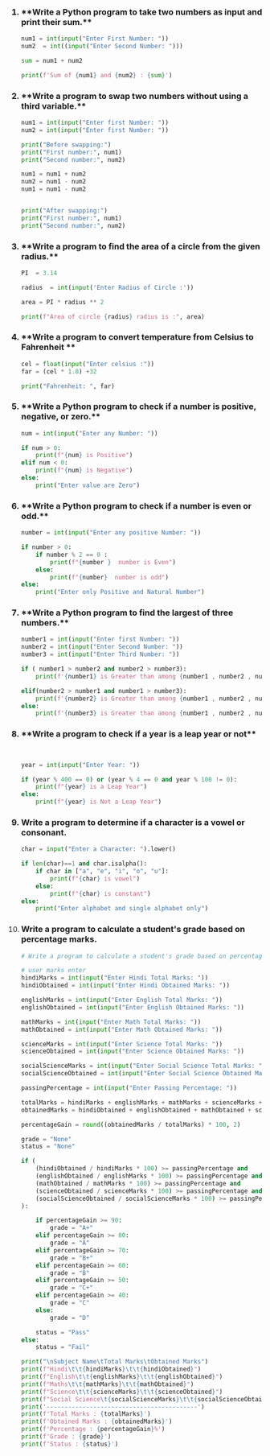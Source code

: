 <ol>

<h3><li>**Write a Python program to take two numbers as input and print their sum.**</li></h3>

```python
num1 = int(input("Enter First Number: "))
num2  = int((input("Enter Second Number: ")))

sum = num1 + num2

print(f'Sum of {num1} and {num2} : {sum}')

```

<h3><li>**Write a program to swap two numbers without using a third variable.**</li></h3>

```python
num1 = int(input("Enter first Number: "))
num2 = int(input("Enter first Number: "))

print("Before swapping:")
print("First number:", num1)
print("Second number:", num2)

num1 = num1 + num2
num2 = num1 - num2
num1 = num1 - num2


print("After swapping:")
print("First number:", num1)
print("Second number:", num2)
```

<h3><li>**Write a program to find the area of a circle from the given radius.**</li></h3>

```python
PI  = 3.14

radius  = int(input('Enter Radius of Circle :'))

area = PI * radius ** 2

print(f"Area of circle {radius} radius is :", area)
```

<h3><li>**Write a program to convert temperature from Celsius to Fahrenheit **</li></h3>

```python
cel = float(input("Enter celsius :"))
far = (cel * 1.8) +32

print("Fahrenheit: ", far)
```

<h3><li>**Write a Python program to check if a number is positive, negative, or zero.**</li></h3>

```python
num = int(input("Enter any Number: "))

if num > 0:
    print(f"{num} is Positive")
elif num < 0:
    print(f"{num} is Negative")
else:
    print("Enter value are Zero")

```

<h3><li>**Write a Python program to check if a number is even or odd.**</li></h3>

```python
number = int(input("Enter any positive Number: "))

if number > 0:
    if number % 2 == 0 :
        print(f"{number }  number is Even")
    else:
        print(f"{number}  number is odd")
else:
    print("Enter only Positive and Natural Number")
```

<h3><li>**Write a Python program to find the largest of three numbers.**</li></h3>

```python
number1 = int(input("Enter first Number: "))
number2 = int(input("Enter Second Number: "))
number3 = int(input("Enter Third Number: "))

if ( number1 > number2 and number2 > number3):
    print(f'{number1} is Greater than among {number1 , number2 , number3}')

elif(number2 > number1 and number1 > number3):
    print(f'{number2} is Greater than among {number1 , number2 , number3}')
else:
    print(f'{number3} is Greater than among {number1 , number2 , number3}')
```

<h3><li>**Write a program to check if a year is a leap year or not**</li></h3>

```python


year = int(input("Enter Year: "))

if (year % 400 == 0) or (year % 4 == 0 and year % 100 != 0):
    print(f"{year} is a Leap Year")
else:
    print(f"{year} is Not a Leap Year")

```

<h3><li>Write a program to determine if a character is a vowel or consonant.</li></h3>

```python
char = input("Enter a Character: ").lower()

if len(char)==1 and char.isalpha():
    if char in ["a", "e", "i", "o", "u"]:
        print(f"{char} is vowel")
    else:
        print(f"{char} is constant")
else:
    print("Enter alphabet and single alphabet only")
```

<li><h3>Write a program to calculate a student's grade based on percentage marks.
</h3></li>

```python
# Write a program to calculate a student's grade based on percentage marks.

# user marks enter
hindiMarks = int(input("Enter Hindi Total Marks: "))
hindiObtained = int(input("Enter Hindi Obtained Marks: "))

englishMarks = int(input("Enter English Total Marks: "))
englishObtained = int(input("Enter English Obtained Marks: "))

mathMarks = int(input("Enter Math Total Marks: "))
mathObtained = int(input("Enter Math Obtained Marks: "))

scienceMarks = int(input("Enter Science Total Marks: "))
scienceObtained = int(input("Enter Science Obtained Marks: "))

socialScienceMarks = int(input("Enter Social Science Total Marks: "))
socialScienceObtained = int(input("Enter Social Science Obtained Marks: "))

passingPercentage = int(input("Enter Passing Percentage: "))

totalMarks = hindiMarks + englishMarks + mathMarks + scienceMarks + socialScienceMarks
obtainedMarks = hindiObtained + englishObtained + mathObtained + scienceObtained + socialScienceObtained

percentageGain = round((obtainedMarks / totalMarks) * 100, 2)

grade = "None"
status = "None"

if (
    (hindiObtained / hindiMarks * 100) >= passingPercentage and
    (englishObtained / englishMarks * 100) >= passingPercentage and
    (mathObtained / mathMarks * 100) >= passingPercentage and
    (scienceObtained / scienceMarks * 100) >= passingPercentage and
    (socialScienceObtained / socialScienceMarks * 100) >= passingPercentage
):

    if percentageGain >= 90:
        grade = "A+"
    elif percentageGain >= 80:
        grade = "A"
    elif percentageGain >= 70:
        grade = "B+"
    elif percentageGain >= 60:
        grade = "B"
    elif percentageGain >= 50:
        grade = "C+"
    elif percentageGain >= 40:
        grade = "C"
    else:
        grade = "D"

    status = "Pass"
else:
    status = "Fail"

print("\nSubject Name\tTotal Marks\tObtained Marks")
print(f"Hindi\t\t{hindiMarks}\t\t{hindiObtained}")
print(f"English\t\t{englishMarks}\t\t{englishObtained}")
print(f"Maths\t\t{mathMarks}\t\t{mathObtained}")
print(f"Science\t\t{scienceMarks}\t\t{scienceObtained}")
print(f"Social Science\t{socialScienceMarks}\t\t{socialScienceObtained}")
print('------------------------------------------')
print(f'Total Marks : {totalMarks}')
print(f'Obtained Marks : {obtainedMarks}')
print(f'Percentage : {percentageGain}%')
print(f'Grade : {grade}')
print(f'Status : {status}')

```

</ol>
